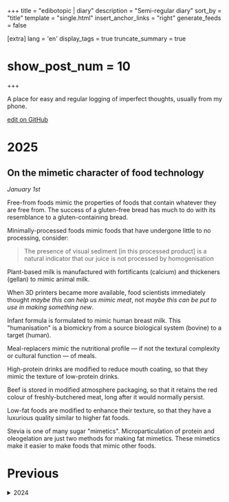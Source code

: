 +++
title = "edibotopic | diary"
description = "Semi-regular diary"
sort_by = "title"
template = "single.html"
insert_anchor_links = "right"
generate_feeds = false

[extra]
lang = 'en'
display_tags = true
truncate_summary = true
# show_post_num = 10
+++


A place for easy and regular logging of imperfect thoughts, usually from my phone.

[edit on GitHub](https://github.com/edibotopic/edibotopic-website/edit/master/content/diary/_index.md) 

# 2025

## On the mimetic character of food technology

_January 1st_

Free-from foods mimic the properties of foods that contain whatever they are free from. The success of a gluten-free bread has much to do with its resemblance to a gluten-containing bread.

Minimally-processed foods mimic foods that have undergone little to no processing, consider:

> The presence of visual sediment [in this processed product] is a natural indicator that our juice is not processed by homogenisation

Plant-based milk is manufactured with fortificants (calcium) and thickeners (gellan) to mimic animal milk.

When 3D printers became more available, food scientists immediately thought _maybe this can help us mimic meat_, not _maybe this can be put to use in making something new_.

Infant formula is formulated to mimic human breast milk. This "humanisation" is a biomickry from a source biological system (bovine) to a target (human).

Meal-replacers mimic the nutritional profile — if not the textural complexity or cultural function — of meals.

High-protein drinks are modified to reduce mouth coating, so that they mimic the texture of low-protein drinks.

Beef is stored in modified atmosphere packaging, so that it retains the red colour of freshly-butchered meat, long after it would normally persist.

Low-fat foods are modified to enhance their texture, so that they have a luxurious quality similar to higher fat foods.

Stevia is one of many sugar "mimetics". Microparticulation of protein and oleogelation are just two methods for making fat mimetics. These mimetics make it easier to make foods that mimic other foods.

# Previous

<details style="padding-left:0">
    <summary>2024</summary>

## Tiny novelties pursued relentlessly

_November 27th_

Outside of science, the term "scientific" is used in lots of ways.

It is used in place of "precise" or "serious".

To use metrics, even if they are not precise or serious, might be taken as scientific.

When someone proposes any kind of model, where previously there was none, there is a temptation to label it as science, even if the model is unscientific.

Often, calling something "a science" is used to denote correctness and finality even when science aims to be reliable but provisional.

To put one's ideas in a pdf or to present to a room of peers are sometimes thought of as scientific behaviors, but these are just communication formats.

Science is used as a kind of honorific, to signal a thing is important/superior, but there are many unscientific things that are also important/superior.

I never really marvelled at the precision, the equipment or the conferences, when I did science.

What always struck me about science was the relentless pursuit of tiny novelties.

A young scientist is equipped with many facts about some topic and made to feel like there is much existing knowledge that they have yet to grasp.

They are introduced to older scientists who know far more about the relevant facts, who point to yet more facts.

Then, at some point, the young scientist is asked to discover new facts of their own.

How?

Their specialisation is small.
Their resources are limited.
Their field is conservative.
Their skills are narrow.

Everything compresses around an unknown set of tiny facts that feel impossible to reveal.

Becoming a scientist involves developing a kind of optimistic paranoia about small observations.

Somewhere in this well-characterised thing, there is something yet to be characterised. Where is it? I think I might see it...

The nice conversations among scientists are filled with phrases like "Maybe it's a..." and  "What if...".

It's the excitement around these conversations that motivated people like me through the necessary drudgery of precision.

I don't think society should strive to be truly scientific in all matters because science isn't always the right tool.

It goes without saying that understanding science and how it works is helpful.

Since I left science, however, I don't regularly encounter people trying to be scientific or seeking to understand science.

More commonly, I hear science being used as a metaphor and/or honorific.

The way science is evoked is usually quite narrow. Scientists measure stuff, right? A graph is scientific, right?

I think there are better ways of being inspired by the idea of science, which don't require us to actually, fully _do science_.

Lots of people seek novelty.
Novelty is exciting and sustaining.
Scientists approach novelty in particular ways.
What is scientific about the scientific approach to novelty?
What is a scientific metaphor that keeps this idea in focus??

## Obscure exposures and palpable warmth

_November 9th_

From a hotel bed, I saw that a blog of mine had reached the front page of Hacker News.
I was pleased that someone had put it there, but it did give me a little anxiety.

I never write anything here in the expectation that it will be read or analysed.
It's mostly an act of self-motivation.
I don't actively seek virality or influence.

There's enough people doing that already, which has led to a certain univocality.

It was nice to see the blog get a small few upvotes then drift silently off of the front page.

Soon after I found that a German podcast used one of my songs as their intro.
I don't know what the podcast is about or if anyone ever listens.

An obscure exposure.

---

I was spending two weeks in The Hague on a company sprint.
It's always a long time to be in a hotel where everyone at breakfast has a lanyard.

I presented on: the use of video in documentation; a small problem that could be solved with automation; a large, complex documentation project.

It was my first time live-presenting for over six months, after many years of doing it routinely.
The usual nerves surprised me at first, but I think it all went OK.
There were moments where I felt a palpable "warmth" from the audience.

What is that?

I have a certain approach to presenting that is heavily influenced by my experiences in teaching and research.
This could be a strength, as long as I adapt it appropriately to my new context. 

## Directness

_October 14th_

Irish people often talk about what they perceive as the "directness" of other cultures, such as the Americans and the Dutch.

When I lived in America, what I missed most was the meandering aimlessness of how Irish people spoke to each other casually.
Matters of substance would be approached hesitantly, circled for a while, then a retreat back into the safety of nothingness.

This way of communicating, if it exists at all, has its place; it is not the way to make a deal or nail a pitch.
In its characteristic ambiguity it might, however, prepare one well for the genuine ambiguities that life offers.

A conversation, book or painting does not need to directly address a problem to be successful.
Some things are intrinsic or indirect goods, pointing only to themselves or to emergent possibilities that are yours to discover.

## Richly Apart, Mundanely Aware

_October 13th_

I still have a deep affection for universities, teaching and science. 

There are prominent examples today of individuals who seek to undermine institutions that they have left behind.

Quitting one thing or transitioning to another are common life moments. Rarely is conspiracy or persecution the cause. Life intervenes in a variety of ways. New interests develop. Values shift. Tiredness sets in.

To tie oneself to something, then stand apart from it, is a rich experience. One can preserve a deep appreciation without the devotional blindness. 

## Turning, Standing, Bagging, Drawing

_October 10th_

We would harvest peat ("turf") when I was young. It was monotonous and backbreaking work. There were multiple stages across different days: cutting, turning, standing, bagging, drawing.

The cutting would be handled by a farmer. We then turned over the dozen or so long lines of turf so that the wet underside could dry. Another day we would stand the turf in little castles to improve the drying rate. After that we would fill hundreds of bags with the dried turf and leave the filled bags lining the ground. Finally, we would each put three or four bags in a wheelbarrow at a time and draw them one-by-one to a bank at the edge of the bog. These would later be dumped into a large trailer to be taken home.

I always found the peatland landscape ("the bog") incredibly bleak. Each stage had its own unique pains and frustrations. There was balancing a full wheelbarrow on a slippery plank sunk into a patch of wet marsh. There was arching over the ground trying to make mushy pieces of turf form an orderly castle. 

Covered in dirt and exhausted, we would break for tea and sandwiches, before starting in again.

## Unfalsifiablity in appropriately non-scientific contexts

_October 9th_

Popper used falsifability as a criterion for demarcating science from non-science.
One of the characteristic properties of science, he argued, is that its statements
could be falsified. A strong theory may survive attempts at falsification but still
in principle be falsifiable. This runs counter to the intuitions of many non-scientists,
who consider the strongest ideas to be those that are certain and irrefutable. Falsifiablity
is commonly discussed in the context of pseudo-sciences that have some aspiration to be
recognised as scientific, or at least _as good as or better_ than whatever science they seek to
displace. 

Practitioners in some domains may have no intention of being scientific and
it would be absurd for us to expect them to be scientific in all matters. While we should
not _expect_ someone writing about software, food or business to always do so _as a scientist
would_, we should still be wary of unfalsifiable statements. For example, if a person claims
that societal progress halted in the 1960s, or that video games have ceased to be interesting,
or that manufacturing has been perfected as far as it can go, or that they have a framework
that is the optimal conceptual foundation from which to solve a problem, it can be helpful to think _what
does this person take to be 'progress', 'interestingness', 'perfection' or 'optimal' (?)_, and _is it 
even possible within the framing of their statements to convince them or their followers otherwise?_

At the root of the resultant impasse is typically a studied ambiguity of phrasing, which maximises
the scope of the statements and renders them capable of absorbing all counter arguments; this is
usually coupled with a rejection of precising definitions.

## Acceptable pseudoscience

_October 8th_

It seems to be broadly acceptable to express pseudoscientific views about food and nutrition. I've met several people with skeptical dispositions, who worry about the circulation of conspiracy theories, and may even have some scientific training, but will nonetheless advocate for strange and baseless food regimens. When pushed, they may speculate on the _real_ motivations of the experts who undermine their beliefs. 

Misinformation and false promises about nutrition appear every day in legitimate media outlets. When a celebrity makes millions from bullshit food supplements their tenacity and opportunism is admired. It is understandable that misinformation about diet worries us less than misinformation about vaccines, for example, as the dangers are usually less immediate. If we as a society, however, consider there to be long-term population-wide issues relating to diet and health it would be preferable if we did not invest so much in nonsense and instead tried to solve the problem. Unfortunately, once "consumers" start believing in nonsense then (1) it is potentially marketable, (2) it becomes the subject of techno-scientific investigation and (3) it receives media attention for (2), which can lend premature legitimacy to (1).

People get outraged when a section of the population believes misinformation about politics or medicine, but what should we expect if false opinions and anti-expert sentiment are mainstream in so many other domains, including but not limited to food and cosmetics? It's a structural issue; believing in one kind of nonsense primes us to believe in other kinds; investigating nonsense can lend credence to nonsense; reporting on nonsense can draw attention to nonsense; applying technical knowledge to nonsense can optimize nonsense.

## Popular metaphysics

_October 5th_

The liminal space as a culture phenomenon always interested me as a kind of popular metaphysics. Mundane things can be looked at anew for different reasons. Science helps us find underlying mechanisms. Spirituality... transcendent meanings. Art... subjective interpretations. The liminal space is a metaphysical model of a type of space. It only says: there are quotidian spaces that you encounter which can be viewed as having a particular quality of betweeness (note: the scholarly interpretation is much richer). It says nothing of causal explanations or religious epiphany. 

While the liminal space came to inform a certain `AESTHETIC`, it could be appreciated without any appeal to aesthetics.

There are other metaphysical concepts that can be similarly applied. The heterotopia, for example, a space which is characteristically _other_. More commonly known, the _imagined future place_: a utopia or dystopia. Rather than a new fad-ish obsession with one or the other, the liminal or heterotopic, it would be exciting to develop our general capacity to produce and apply new conceptual spaces.

## Science made me smoke

_October 1st_

In my first week of secondary school I was offered joints and cigarettes at multiple points. I had no interest at the time. Unusually, I didn't smoke until about ten years later when I did a PhD. For whatever reason, I did my best work at the weekend. Security let me inside the laboratory and it was nice and empty: I could focus on my work. There was no food or coffee, however; sometimes I would bring lunch but it took planning and eating a sandwich in a lab was unpleasant anyway. Often I had to babysit experiments and couldn't leave for long. So I started smoking. It was the most practical and convenient vice. Small, portable and only moderately intoxicating. After whatever experiment I was doing, I would jam the back door open and smoke in the grim, empty carpark. I began to smoke in other places too; reading a book with coffee and a cigarette was a particularly special combination. They were my four smoking years. Soon after graduating I stopped smoking regularly. As I was stopping I would crumble mostly-full packs that I had bought and throw them away. If single-serve cigarettes were a thing I might still buy one occasionally. I think it could help me read.

Teenage peer-pressure didn't make me smoke, it was science.

## A night-to-day phenomenon

_September 24th_

One Summer, when my friend and I were young, we were lying on the grass at around midnight. It was pitch black but for a few moments the sky became suddenly illuminated as if it was the middle of the day. This might have been the only time in my life I would describe myself as having been "awe-struck". A few seconds later everything dimmed back to night again. A fella walked by who had been fishing on the beach and was like "did you see that?". The next day nobody else seemed to have noticed and there was nothing in the news. Now I mention it to someone occasionally; they say things like "I dunno...meteors?".

## Procedurally-generated sauce

_September 22nd_

I've often thought that randomness could be used as a design element in the food industry. As a whole, the industry is not concerned with Design and is obsessed with control. There are definitely things that we would not want to be random, like the level of a vitamin in a nutritional formula for hospital patients. However, sensory aspects like flavour and texture could be made more interesting with the introduction of some randomness. Taking the nutritional formula example again; a key problem with these products is that people get bored and stop consuming them. This is called "taste fatigue" and can cause a lot of harm when people are relying on a nutritional formula to survive.

There is a randomness in home-cooking that can be enjoyable: what I cook today might be different to how it was last week; I want that subtle variety as long as I can still recognise it as the _same meal_. When food scientists think about 3D printing they often think of how its programmability can improve the degree to which food is predictable. This seems... boring. In other areas, like game design, programming is also used to generate novelty and surprise. I think there is a place for a procedurally-generated sauce.

## Familiar unknowns

_September 22nd_

When I started helping my brother paint houses it struck me how unfamiliar I was with the names for things I saw every day, like plinth, architrave, and coving.

## Uncommonly spoken commonalities

_September 20th_

When you've had an interesting experience there's a question as to whether it needs to be communicated.

It could be so common as to be mundane and people might question why you bothered saying anything at all.

Sometimes it will be so uncommon that people will find it strange to hear.

The special case is when you refer to a common experience that is otherwise referred to uncommonly. This can be confused with the mundane or the strange but when expressed the right way its impact can be significant.

## Authoratively poetic

_September 16th_

Reading Mrs Dalloway...

> Rigid, the skeleton of habit alone upholds the human frame.

> [...] like something alive which wants to confide itself [...]

Authoratively poetic.

## Good interruptions

_September 13th_

A good conversation has interruptions.
It's one of the things that makes in-real-life conversations distinct from those by email or chat app. We interrupt for different reasons: an awareness that we have deviated from the main topic; an identification of something critical that has been expressed in the moment; an attempt to halt progress towards something unproductive or harmful. It is a common occurrence that your interlocutor will intuit what you are trying to say while you are struggling to say it. Friends interrupt all the time. I love being interrupted. It nearly always clarifies my thinking. For some there is an apparent desire to have conversations without interruption. Everyone speaks in order. Hands are raised. People wait their turn. These types of conversations can be joyless and slow. It is only necessary when a group exceeds a certain size. One of the advantages of meetings with smaller numbers of people is that it facilitates interruption, as long as people interrupt in good spirit. When a powerful individual attends, the manner and force with which they interrupt can have a different quality. This is a separate matter entirely.

---

The interruption dynamic in chat apps is unique and interesting. There is an indicator that someone is typing that is potentially interruptive or that can prompt interruption. Maybe you are both typing at the same time. Anticipating a misinterpretation of what you previously typed you may now try to clarify, or noticing a particularly long typing indicator duration you might query if the message is going to be _serious_, or expecting them to offer a joke or insight you might try to get there first. You type something and interrupt their typing, their typing indicator stops and you hope it starts again, then relief when it quickly does! In a group chat a known malevolent actor begins typing... Some plan to defuse the emergent situation, others observe silently and some remove themselves completely.

## Academic titles fight

_September 12th_

During my time in academia there was once a heated university-wide debate about academic titles. At issue was whether our university should change our titles to be more like other Irish universities who use North American-style titles. One of our Lecturers might be called an Assistant Professor somewhere else; some argued that the latter was more "important sounding" and could therefore be more competitive in a funding proposal; perhaps they might command more respect at a formal event. Lecturer, however, was a tenured position, unlike an Assistant Professor in the North American sense, who is typically pre-tenure. Also, neither Lecturers nor Assistant Professors are assistants to anyone in particular; an academic position is characteristically independent of such hierarchical impositions. These concerns were dismissed as unimportant by Associate Professors who themselves wanted to be known by the more impressive Full Professor.

Some people expressed vague, mystical reverence for the title of Professor, wanting it only for a tiny minority. Few were interested in using titles that fit the actual role. Just at the level of language, what differentiates one who professes from one who lectures? How from these titles might a member of the public discern that these academics spend an inordinate amount of time doing research and not teaching?? It was mostly about people wanting nicer-sounding titles, right? At least that was my judgement in the absence of any evidence being presented concerning the relation between academic title and success in funding acquisition. I engaged in the debate to a degree but stopped when I thought to myself "what would any reasonable person who does not work in a university think about this?"

---

Currently this website has blogs, notes, projects and whatever these are (sub-notes? logs??). I think the blog posts should be relatively complete, to the point of my being comfortable with calling them "articles". For example, they shouldn't include things like "hey I just made some beats, preview at the embed". I'm never satisfied with those announcements and should just use the projects page to record the titles and links.

## Image phone commit test

_September 11th_

Testing making and commiting images from phone. A little bit cumbersome, not impossible, and of unclear value, but it works.

![Abstract image](/figs/worn.webp "abstract image")

## Doing

_September 10th_

When making anything there is the doing and the reward.
To stay motivated you nearly always need to love doing the thing, then you can do without external reward, by which I mean status or compensation.
If you find the absence of external reward troubling then consider reward in a broader sense: the possibility of reward; the reward in doing; the reward in learning; the reward in showing; the reward of the next thing...

## Philosophy without arguments

_September 9th_

There is no philosophy without arguments.

If an incoherent utterance is deemed to have merit or warrant scrutiny then somewhere a philosopher will endeavor to put it in standard form.

Then it can be determined if this and other occurrences, natural and artificial, are valid, or at the very least forceful.

It seems there will always be philosophy because philosophers find arguments even where none are apparent to the rest of us.

This is except when they stipulate otherwise, like Popper in his analysis of science, where he decided that the process of discovery was a matter for the psychologists.

To do something intelligible that resists philosophical interpretation is but an act of provoking a philosopher's stipulatory demarcation.

Even then, there is still philosophy happening.

## Holism in loops

_September 9th_

Ideas viewed as transformational often amount to a renewed focus on the concept of a loop. Then rationalists start conjuring yinyang and ouroborus. Take circular economics for example.

## My childhood in a Myst-like desktop

_September 8th_

When my family first got a computer in the mid 90's it was a Packard Bell that had this alternative environment for navigating the system. It was essentially a Myst-like set in a family home with book shelves, fax machines and things of that nature. I remember my mother bringing me to her friend's house, which was bigger than ours and had a newer Packard Bell with an even fancier pseudo-3D navigator.

## Misleading ratios

_no date_

When I supervised younger scientists, I would often find myself saying things like:

_A "tripling" in the measurable redness of milk is unlikely to be meaningful or interesting._

I'm not a numbers person. I use them when necessary. You typically won't hear me complain about levels of mathematical literacy. I once read a book about innumeracy that had lots of clever examples, many of which I didn't encounter in the world. The above example, however, is something that I think causes mass confusion and delusion on a regular basis. Let's call it:

**Misleading ratios**. 

Maybe there is a fancy name for this but I could not find it.

It goes something like...

_Last year there was one sighting of a person with blue face paint in our supermarkets. This year the number has grown two-fold. That's a 100% increase!_

Of course, it's still a really small number of blue-faced people: two. Supermarkets are not overwhelmed. Cashiers do not need special training for the tricky task of age-verifying beer-buyers with blue face paint. Politicians do not need to start reminiscing publicly about how the country used to be before its citizens began painting their faces blue.

There could be one person who consistently paints their face blue every day. That's a small number that could still be meaningful: why is that person doing that? It could be an interesting story. If one year a second person tries it out on a whim then that two-fold increase is likely meaningless. It's neither a big nor stable change in the context of a town or city. Wait until you see a trend across multiple years; even then, check whether there are worthwhile causes and/or consequences relating to the trend you are reporting.

People are frequently over-excited by scientific results, crime statistics and business metrics where some kind of Hollywood ratio has been deployed.

"This area of the brain normally has vanishingly small levels of activity but our treatment saw a three-fold increase."

"Crime has been declining steadily for fifteen years but last year saw a doubling from the previous year's historic low, causing major concern."

"Sales for this product have been effectively zero for six years but they quadrupled in the last quarter."

This misleading use of ratios is everywhere. It is an infinitely renewable resource for toxic politics. In science it is sometimes given a false legitimacy by the assignment of a p-value. It is a most routine feature of data rhetoric, or persuasion by numbers, manipulating our emotions while teaching us nothing.

</details>

